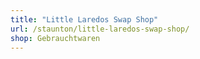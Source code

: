 ```yaml
---
title: "Little Laredos Swap Shop"
url: /staunton/little-laredos-swap-shop/
shop: Gebrauchtwaren
---
```

